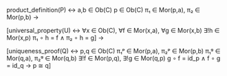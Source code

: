product_definition(P) ↔
    a,b ∈ Ob(C)
    p ∈ Ob(C)
    π₁ ∈ Mor(p,a), π₂ ∈ Mor(p,b)
→

[universal_property(U) ↔
    ∀x ∈ Ob(C), ∀f ∈ Mor(x,a), ∀g ∈ Mor(x,b)
    ∃!h ∈ Mor(x,p)
    π₁ ∘ h = f ∧ π₂ ∘ h = g]
→

[uniqueness_proof(Q) ↔
    p,q ∈ Ob(C)
    π₁ᵖ ∈ Mor(p,a), π₂ᵖ ∈ Mor(p,b)
    π₁ᵍ ∈ Mor(q,a), π₂ᵍ ∈ Mor(q,b)
    ∃!f ∈ Mor(p,q), ∃!g ∈ Mor(q,p)
    g ∘ f = id_p ∧ f ∘ g = id_q
    → p ≅ q]
